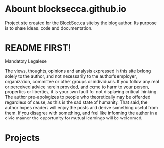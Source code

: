 Abount blocksecca.github.io
===========================

Project site created for the BlockSec.ca site by the blog author. Its purpose is to share ideas, code and documentation.

README FIRST!
=============

Mandatory Legalese.

The views, thoughts, opinions and analysis expressed in this site belong solely to the author, and not necessarily to the author’s employer, organization, committee or other groups or individuals. If you follow any real or perceived advice herein provided, and come to harm to your person, properties or liberties, it is your own fault for not displaying critical thinking. The author pre-apologizes to people who theoretically may be offended regardless of cause, as this is the sad state of humanity. That said, the author hopes readers will enjoy the posts and derive something useful from them. If you disagree with something, and feel like informing the author in a civic manner the opportunity for mutual learnings will be welcomed.

Projects
========
